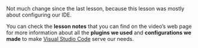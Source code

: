 Not much change since the last lesson, because this lesson was mostly about
configuring our IDE.

You can check the **lesson notes** that you can find on the video’s web page
for more information about all the **plugins we used** and 
**configurations we made** to make [Visual Studio Code][code] serve our needs.

[code]: https://code.visualstudio.com/ "Visual Studio: Code"
